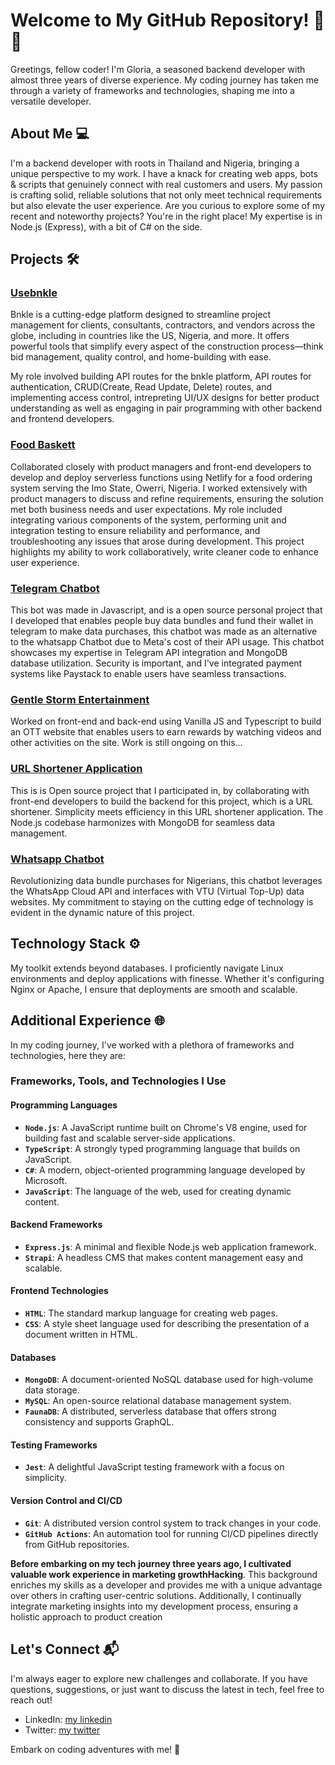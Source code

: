 # Welcome to My GitHub Repository! 👋🚀

Greetings, fellow coder! I'm Gloria, a seasoned backend developer with almost three years of diverse experience. My coding journey has taken me through a variety of frameworks and technologies, shaping me into a versatile developer.

## About Me 💻

I'm a backend developer with roots in Thailand and Nigeria, bringing a unique perspective to my work. I have a knack for creating web apps, bots & scripts that genuinely connect with real customers and users. My passion is crafting solid, reliable solutions that not only meet technical requirements but also elevate the user experience.
Are you curious to explore some of my recent and noteworthy projects? You're in the right place! My expertise is in Node.js (Express), with a bit of C# on the side.

## Projects 🛠️

### [Usebnkle](https://www.buildwithbnkle.com/)
Bnkle is a cutting-edge platform designed to streamline project management for clients, consultants, contractors, and vendors across the globe, including in countries like the US, Nigeria, and more. It offers powerful tools that simplify every aspect of the construction process—think bid management, quality control, and home-building with ease.

My role involved building API routes for the bnkle platform, API routes for authentication, CRUD(Create, Read Update, Delete) routes, and implementing access control, intrepreting UI/UX designs for better product understanding as well as engaging in pair programming with other backend and frontend developers. 

### [Food Baskett](https://foodbaskett.app/)
Collaborated closely with product managers and front-end developers to develop and deploy serverless functions using Netlify for a food ordering system serving the Imo State, Owerri, Nigeria. I worked extensively with product managers to discuss and refine requirements, ensuring the solution met both business needs and user expectations. My role included integrating various components of the system, performing unit and integration testing to ensure reliability and performance, and troubleshooting any issues that arose during development. This project highlights my ability to work collaboratively, write cleaner code to enhance user experience.

### [Telegram Chatbot](https://t.me/Exp_Buddy_bot)

This bot was made in Javascript, and is a open source personal project that I developed that enables people buy data bundles and fund their wallet in telegram to make data purchases, this chatbot was made as an alternative to the whatsapp Chatbot due to Meta's cost of their API usage. This chatbot showcases my expertise in Telegram API integration and MongoDB database utilization. Security is important, and I've integrated payment systems like Paystack to enable users have seamless transactions. 

### [Gentle Storm Entertainment](https://gentlestorment.com)
Worked on front-end and back-end using Vanilla JS and Typescript to build an OTT website that enables users to earn rewards by watching videos and other activities on the site. Work is still ongoing on this... 

### [URL Shortener Application](https://mylinks-f6107.web.app)
This is is Open source project that I participated in, by collaborating with front-end developers to build the backend for this project, which is a URL shortener. 
Simplicity meets efficiency in this URL shortener application. The Node.js codebase harmonizes with MongoDB for seamless data management. 

### [Whatsapp Chatbot](https://wa.link/6fs2f2) 
Revolutionizing data bundle purchases for Nigerians, this chatbot leverages the WhatsApp Cloud API and interfaces with VTU (Virtual Top-Up) data websites. My commitment to staying on the cutting edge of technology is evident in the dynamic nature of this project.

## Technology Stack ⚙️

My toolkit extends beyond databases. I proficiently navigate Linux environments and deploy applications with finesse. Whether it's configuring Nginx or Apache, I ensure that deployments are smooth and scalable.

## Additional Experience 🌐

In my coding journey, I've worked with a plethora of frameworks and technologies, here they are: 
### Frameworks, Tools, and Technologies I Use

#### **Programming Languages**
- **`Node.js`**: A JavaScript runtime built on Chrome's V8 engine, used for building fast and scalable server-side applications.
- **`TypeScript`**: A strongly typed programming language that builds on JavaScript.
- **`C#`**: A modern, object-oriented programming language developed by Microsoft.
- **`JavaScript`**: The language of the web, used for creating dynamic content.

#### **Backend Frameworks**
- **`Express.js`**: A minimal and flexible Node.js web application framework.
- **`Strapi`**: A headless CMS that makes content management easy and scalable.

#### **Frontend Technologies**
- **`HTML`**: The standard markup language for creating web pages.
- **`CSS`**: A style sheet language used for describing the presentation of a document written in HTML.

#### **Databases**
- **`MongoDB`**: A document-oriented NoSQL database used for high-volume data storage.
- **`MySQL`**: An open-source relational database management system.
- **`FaunaDB`**: A distributed, serverless database that offers strong consistency and supports GraphQL.

#### **Testing Frameworks**
- **`Jest`**: A delightful JavaScript testing framework with a focus on simplicity.

#### **Version Control and CI/CD**
- **`Git`**: A distributed version control system to track changes in your code.
- **`GitHub Actions`**: An automation tool for running CI/CD pipelines directly from GitHub repositories.


**Before embarking on my tech journey three years ago, I cultivated valuable work experience in marketing growthHacking**. This background enriches my skills as a developer and provides me with a unique advantage over others in crafting user-centric solutions. Additionally, I continually integrate marketing insights into my development process, ensuring a holistic approach to product creation

## Let's Connect 📬

I'm always eager to explore new challenges and collaborate. If you have questions, suggestions, or just want to discuss the latest in tech, feel free to reach out!

- LinkedIn: [my linkedin](https://www.linkedin.com/in/gloria-solomon-237285183/)
- Twitter: [my twitter](https://twitter.com/thetechjackie)

Embark on coding adventures with me! 🚀
